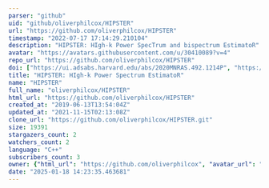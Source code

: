 ```yaml
---
parser: "github"
uid: "github/oliverphilcox/HIPSTER"
url: "https://github.com/oliverphilcox/HIPSTER"
timestamp: "2022-07-17 17:14:29.210104"
description: "HIPSTER: HIgh-k Power SpecTrum and bispectrum EstimatoR"
avatar: "https://avatars.githubusercontent.com/u/30410089?v=4"
repo_url: "https://github.com/oliverphilcox/HIPSTER"
doi: ["https://ui.adsabs.harvard.edu/abs/2020MNRAS.492.1214P", "https://ui.adsabs.harvard.edu/abs/2020ascl.soft05020P/abstract"]
title: "HIPSTER: HIgh-k Power Spectrum EstimatoR"
name: "HIPSTER"
full_name: "oliverphilcox/HIPSTER"
html_url: "https://github.com/oliverphilcox/HIPSTER"
created_at: "2019-06-13T13:54:04Z"
updated_at: "2021-11-15T02:13:08Z"
clone_url: "https://github.com/oliverphilcox/HIPSTER.git"
size: 19391
stargazers_count: 2
watchers_count: 2
language: "C++"
subscribers_count: 3
owner: {"html_url": "https://github.com/oliverphilcox", "avatar_url": "https://avatars.githubusercontent.com/u/30410089?v=4", "login": "oliverphilcox", "type": "User"}
date: "2025-01-18 14:23:35.463681"
---
```

